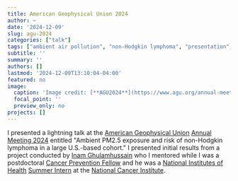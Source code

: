 ```yaml
---
title: American Geophysical Union 2024
author: ~
date: '2024-12-09'
slug: agu-2024
categories: ["talk"]
tags: ["ambient air pollution", "non-Hodgkin lymphoma", "presentation", "AGU", "conference"]
subtitle: ''
summary: ''
authors: []
lastmod: '2024-12-09T13:10:04-04:00'
featured: no
image:
  caption: 'Image credit: [**AGU2024**](https://www.agu.org/annual-meeting-2024)'
  focal_point: ''
  preview_only: no
projects: []
---
```


I presented a lightning talk at the [American Geophysical Union](https://www.agu.org/) [Annual Meeting 2024](https://www.agu.org/annual-meeting-2024) entitled "Ambient PM2.5 exposure and risk of non-Hodgkin lymphoma in a large U.S.-based cohort." I presented initial results from a project conducted by [Inam Ghulamhussain](https://www.linkedin.com/in/inam-ghulamhussain) who I mentored while I was a postdoctoral [Cancer Prevention Fellow](https://prevention.cancer.gov/research-areas/networks-consortia-programs/cpfp) and he was a [National Institutes of Health](https://www.nih.gov/) [Summer Intern](https://www.training.nih.gov/) at the [National Cancer Institute](https://www.cancer.gov/).
